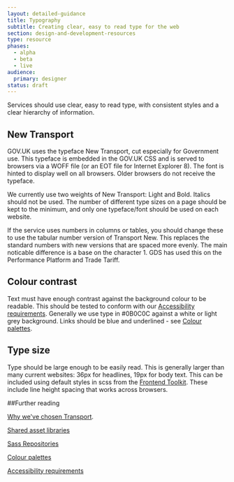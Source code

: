 ```yaml
---
layout: detailed-guidance
title: Typography
subtitle: Creating clear, easy to read type for the web
section: design-and-development-resources
type: resource
phases:
  - alpha
  - beta
  - live
audience:
  primary: designer
status: draft
---
```


Services should use clear, easy to read type, with consistent styles and a clear hierarchy of information.

## New Transport

GOV.UK uses the typeface New Transport, cut especially for Government use. This typeface is embedded in the GOV.UK CSS and is served to browsers via a WOFF file (or an EOT file for Internet Explorer 8). The font is hinted to display well on all browsers. Older browsers do not receive the typeface.

We currently use two weights of New Transport: Light and Bold. Italics should not be used. The number of different type sizes on a page should be kept to the minimum, and only one typeface/font should be used on each website.

If the service uses numbers in columns or tables, you should change these to use the tabular number version of Transport New. This replaces the standard numbers with new versions that are spaced more evenly. The main noticable difference is a base on the character 1. GDS has used this on the Performance Platform and Trade Tariff.

## Colour contrast

Text must have enough contrast against the background colour to be readable. This should be tested to conform with our [Accessibility requirements](/content-and-design/accessibility.html). Generally we use type in #0B0C0C against a white or light grey background. Links should be blue and underlined - see [Colour palettes](/content-and-design/design-and-development-resources/colour-palettes.html).

## Type size

Type should be large enough to be easily read. This is generally larger than many current websites: 36px for headlines, 19px for body text. This can be included using default styles in scss from the [Frontend Toolkit](/content-and-design/design-and-development-resources/sass-repositories.html). These include line height spacing that works across browsers.


##Further reading

[Why we've chosen Transport](http://digital.cabinetoffice.gov.uk/2012/07/05/a-few-notes-on-typography/).

[Shared asset libraries](/content-and-design/design-and-development-resources/shared-asset-libraries.html)

[Sass Repositories](/content-and-design/design-and-development-resources/sass-repositories.html)

[Colour palettes](/content-and-design/design-and-development-resources/colour-palettes.html)

[Accessibility requirements](/content-and-design/accessibility.html)
